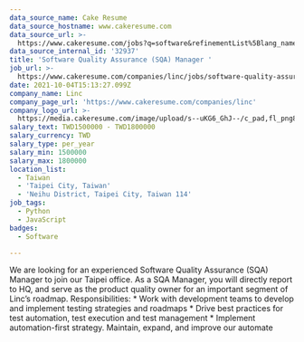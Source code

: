 ```yaml
---
data_source_name: Cake Resume
data_source_hostname: www.cakeresume.com
data_source_url: >-
  https://www.cakeresume.com/jobs?q=software&refinementList%5Blang_name%5D%5B0%5D=English&refinementList%5Bsalary_type%5D=per_year&range%5Bsalary_range%5D%5Bmin%5D=1000000&page=2
data_source_internal_id: '32937'
title: 'Software Quality Assurance (SQA) Manager '
job_url: >-
  https://www.cakeresume.com/companies/linc/jobs/software-quality-assurance-sqa-manager
date: 2021-10-04T15:13:27.099Z
company_name: Linc
company_page_url: 'https://www.cakeresume.com/companies/linc'
company_logo_url: >-
  https://media.cakeresume.com/image/upload/s--uKG6_GhJ--/c_pad,fl_png8,h_200,w_200/v1570638447/uaddzpv2igqwp8wnrhak.png
salary_text: TWD1500000 - TWD1800000
salary_currency: TWD
salary_type: per_year
salary_min: 1500000
salary_max: 1800000
location_list:
  - Taiwan
  - 'Taipei City, Taiwan'
  - 'Neihu District, Taipei City, Taiwan 114'
job_tags:
  - Python
  - JavaScript
badges:
  - Software

---
```


We are looking for an experienced Software Quality Assurance (SQA) Manager to join our Taipei office. As a SQA Manager, you will directly report to HQ, and serve as the product quality owner for an important segment of Linc’s roadmap. Responsibilities: * Work with development teams to develop and implement testing strategies and roadmaps * Drive best practices for test automation, test execution and test management * Implement automation-first strategy. Maintain, expand, and improve our automate